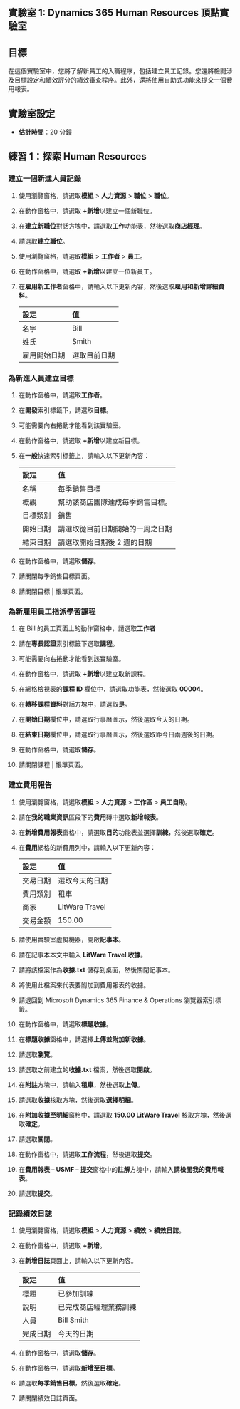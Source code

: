 ﻿---
lab:
    title: '實驗室 1：Dynamics 365 Human Resources 頂點實驗室'
    module: '模組 4：學習 Microsoft Dynamics 365 Human Resources 的基礎知識'
---

## 實驗室 1: Dynamics 365 Human Resources 頂點實驗室

## 目標

在這個實驗室中，您將了解新員工的入職程序，包括建立員工記錄。您還將檢閱涉及目標設定和績效評分的績效審查程序。此外，還將使用自助式功能來提交一個費用報表。

## 實驗室設定

- **估計時間**：20 分鐘 

## 練習 1：探索 Human Resources

### 建立一個新進人員記錄

1. 使用瀏覽窗格，請選取**模組** > **人力資源** > **職位** > **職位**。

1. 在動作窗格中，請選取 **+新增**以建立一個新職位。

1. 在**建立新職位**對話方塊中，請選取**工作**功能表，然後選取**商店經理**。

1. 請選取**建立職位**。

1. 使用瀏覽窗格，請選取**模組** > **工作者** > **員工**。

1. 在動作窗格中，請選取 **+新增**以建立一位新員工。

1. 在**雇用新工作者**窗格中，請輸入以下更新內容，然後選取**雇用和新增詳細資料**。

    | **設定** | **值** |
    | :--- | :---- |
    | 名字 | Bill |
    | 姓氏 | Smith |
    | 雇用開始日期 | 選取目前日期|

### 為新進人員建立目標

1. 在動作窗格中，請選取**工作者**。

1. 在**開發**索引標籤下，請選取**目標**。

1. 可能需要向右捲動才能看到該實驗室。

1. 在動作窗格中，請選取 **+新增**以建立新目標。

1. 在**一般**快速索引標籤上，請輸入以下更新內容：

    | **設定** | **值** |
    | :--- | :---- |
    | 名稱 | 每季銷售目標 |
    | 概觀 | 幫助該商店團隊達成每季銷售目標。 |
    | 目標類別 | 銷售 |
    | 開始日期 | 請選取從目前日期開始的一周之日期 |
    | 結束日期 | 請選取開始日期後 2 週的日期 |

1. 在動作窗格中，請選取**儲存**。

1. 請關閉每季銷售目標頁面。

1. 請關閉目標 | 帳單頁面。

### 為新雇用員工指派學習課程

1. 在 Bill 的員工頁面上的動作窗格中，請選取**工作者**

1. 請在**專長認證**索引標籤下選取**課程**。

1. 可能需要向右捲動才能看到該實驗室。

1. 在動作窗格中，請選取 **+新增**以建立取新課程。

1. 在網格檢視表的**課程 ID** 欄位中，請選取功能表，然後選取 **00004**。

1. 在**轉移課程資料**對話方塊中，請選取**是**。

1. 在**開始日期**欄位中，請選取行事曆圖示，然後選取今天的日期。

1. 在**結束日期**欄位中，請選取行事曆圖示，然後選取距今日兩週後的日期。

1. 在動作窗格中，請選取**儲存**。

1. 請關閉課程 | 帳單頁面。

### 建立費用報告

1. 使用瀏覽窗格，請選取**模組** > **人力資源** > **工作區** > **員工自助**。

1. 請在**我的職業資訊**區段下的**費用**磚中選取**新增報表**。

1. 在**新增費用報表**窗格中，請選取**目的**功能表並選擇**訓練**，然後選取**確定**。

1. 在**費用**網格的新費用列中，請輸入以下更新內容：

    | **設定** | **值** |
    | :--- | :---- |
    | 交易日期 | 選取今天的日期 |
    | 費用類別 | 租車 |
    | 商家 | LitWare Travel |
    | 交易金額 | 150.00 |

1. 請使用實驗室虛擬機器，開啟**記事本**。

1. 請在記事本本文中輸入 **LitWare Travel 收據**。

1. 請將該檔案作為**收據.txt** 儲存到桌面，然後關閉記事本。

1. 將使用此檔案來代表要附加到費用報表的收據。

1. 請退回到 Microsoft Dynamics 365 Finance & Operations 瀏覽器索引標籤。

1. 在動作窗格中，請選取**標題收據**。

1. 在**標題收據**窗格中，請選擇**上傳並附加新收據**。

1. 請選取**瀏覽**。

1. 請選取之前建立的**收據.txt** 檔案，然後選取**開啟**。

1. 在**附註**方塊中，請輸入**租車**，然後選取**上傳**。

1. 請選取**收據**核取方塊，然後選取**選擇明細**。

1. 在**附加收據至明細**窗格中，請選取 **150.00 LitWare Travel** 核取方塊，然後選取**確定**。

1. 請選取**關閉**。

1. 在動作窗格中，請選取**工作流程**，然後選取**提交**。

1. 在**費用報表 – USMF – 提交**窗格中的**註解**方塊中，請輸入**請檢閱我的費用報表**。

1. 請選取**提交**。

### 記錄績效日誌

1. 使用瀏覽窗格，請選取**模組** > **人力資源** > **績效** > **績效日誌**。

1. 在動作窗格中，請選取 **+新增**。

1. 在**新增日誌**頁面上，請輸入以下更新內容。


    | **設定** | **值** |
    | :--- | :---- |
    | 標題 | 已參加訓練 |
    | 說明 | 已完成商店經理業務訓練 |
    | 人員 | Bill Smith |
    | 完成日期 | 今天的日期 |

1. 在動作窗格中，請選取**儲存**。

1. 在動作窗格中，請選取**新增至目標**。

1. 請選取**每季銷售目標**，然後選取**確定**。

1. 請關閉績效日誌頁面。
